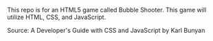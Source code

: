 This repo is for an HTML5 game called Bubble Shooter. This game will utilize HTML, CSS, and JavaScript.

Source: A Developer's Guide with CSS and JavaScript
by Karl Bunyan
